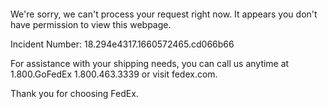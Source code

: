  	


 	

We're sorry, we can't process your request right now. It appears you don't have permission to view this webpage.


Incident Number: 18.294e4317.1660572465.cd066b66





For assistance with your shipping needs, you can call us anytime at 1.800.GoFedEx 1.800.463.3339 or visit fedex.com.




Thank you for choosing FedEx.